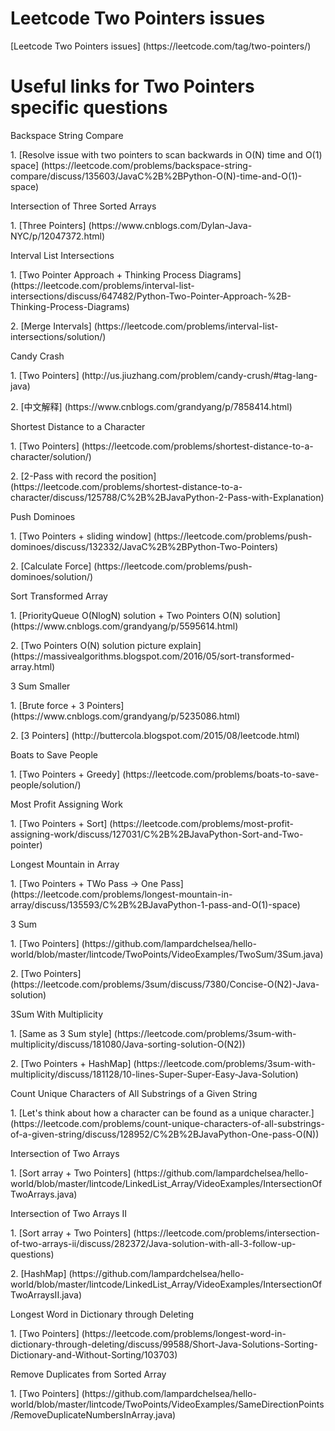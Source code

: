 # Leetcode Two Pointers issues
<p>[Leetcode Two Pointers issues] (https://leetcode.com/tag/two-pointers/)

# Useful links for Two Pointers specific questions
<p>Backspace String Compare
<p>1. [Resolve issue with two pointers to scan backwards in O(N) time and O(1) space] (https://leetcode.com/problems/backspace-string-compare/discuss/135603/JavaC%2B%2BPython-O(N)-time-and-O(1)-space)

<p>Intersection of Three Sorted Arrays
<p>1. [Three Pointers] (https://www.cnblogs.com/Dylan-Java-NYC/p/12047372.html)

<p>Interval List Intersections
<p>1. [Two Pointer Approach + Thinking Process Diagrams] (https://leetcode.com/problems/interval-list-intersections/discuss/647482/Python-Two-Pointer-Approach-%2B-Thinking-Process-Diagrams)
<p>2. [Merge Intervals] (https://leetcode.com/problems/interval-list-intersections/solution/)

<p>Candy Crash
<p>1. [Two Pointers] (http://us.jiuzhang.com/problem/candy-crush/#tag-lang-java)
<p>2. [中文解释] (https://www.cnblogs.com/grandyang/p/7858414.html)
  
<p>Shortest Distance to a Character
<p>1. [Two Pointers] (https://leetcode.com/problems/shortest-distance-to-a-character/solution/) 
<p>2. [2-Pass with record the position] (https://leetcode.com/problems/shortest-distance-to-a-character/discuss/125788/C%2B%2BJavaPython-2-Pass-with-Explanation)

<p>Push Dominoes
<p>1. [Two Pointers + sliding window] (https://leetcode.com/problems/push-dominoes/discuss/132332/JavaC%2B%2BPython-Two-Pointers)
<p>2. [Calculate Force] (https://leetcode.com/problems/push-dominoes/solution/)

<p>Sort Transformed Array
<p>1. [PriorityQueue O(NlogN) solution + Two Pointers O(N) solution] (https://www.cnblogs.com/grandyang/p/5595614.html)
<p>2. [Two Pointers O(N) solution picture explain] (https://massivealgorithms.blogspot.com/2016/05/sort-transformed-array.html)

<p>3 Sum Smaller
<p>1. [Brute force + 3 Pointers] (https://www.cnblogs.com/grandyang/p/5235086.html)
<p>2. [3 Pointers] (http://buttercola.blogspot.com/2015/08/leetcode.html)

<p>Boats to Save People
<p>1. [Two Pointers + Greedy] (https://leetcode.com/problems/boats-to-save-people/solution/)

<p>Most Profit Assigning Work
<p>1. [Two Pointers + Sort] (https://leetcode.com/problems/most-profit-assigning-work/discuss/127031/C%2B%2BJavaPython-Sort-and-Two-pointer)

<p>Longest Mountain in Array
<p>1. [Two Pointers + TWo Pass -> One Pass] (https://leetcode.com/problems/longest-mountain-in-array/discuss/135593/C%2B%2BJavaPython-1-pass-and-O(1)-space)

<p>3 Sum
<p>1. [Two Pointers] (https://github.com/lampardchelsea/hello-world/blob/master/lintcode/TwoPoints/VideoExamples/TwoSum/3Sum.java)
<p>2. [Two Pointers] (https://leetcode.com/problems/3sum/discuss/7380/Concise-O(N2)-Java-solution)
  
<p>3Sum With Multiplicity
<p>1. [Same as 3 Sum style] (https://leetcode.com/problems/3sum-with-multiplicity/discuss/181080/Java-sorting-solution-O(N2))
<p>2. [Two Pointers + HashMap] (https://leetcode.com/problems/3sum-with-multiplicity/discuss/181128/10-lines-Super-Super-Easy-Java-Solution)

<p>Count Unique Characters of All Substrings of a Given String
<p>1. [Let's think about how a character can be found as a unique character.] (https://leetcode.com/problems/count-unique-characters-of-all-substrings-of-a-given-string/discuss/128952/C%2B%2BJavaPython-One-pass-O(N))

<p>Intersection of Two Arrays
<p>1. [Sort array + Two Pointers] (https://github.com/lampardchelsea/hello-world/blob/master/lintcode/LinkedList_Array/VideoExamples/IntersectionOfTwoArrays.java)

<p>Intersection of Two Arrays II
<p>1. [Sort array + Two Pointers] (https://leetcode.com/problems/intersection-of-two-arrays-ii/discuss/282372/Java-solution-with-all-3-follow-up-questions)
<p>2. [HashMap] (https://github.com/lampardchelsea/hello-world/blob/master/lintcode/LinkedList_Array/VideoExamples/IntersectionOfTwoArraysII.java)

<p>Longest Word in Dictionary through Deleting
<p>1. [Two Pointers] (https://leetcode.com/problems/longest-word-in-dictionary-through-deleting/discuss/99588/Short-Java-Solutions-Sorting-Dictionary-and-Without-Sorting/103703)

<p>Remove Duplicates from Sorted Array
<p>1. [Two Pointers] (https://github.com/lampardchelsea/hello-world/blob/master/lintcode/TwoPoints/VideoExamples/SameDirectionPoints/RemoveDuplicateNumbersInArray.java)

